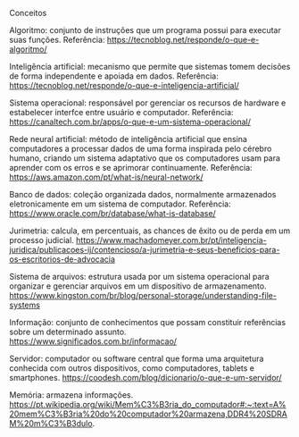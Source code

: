 Conceitos

Algoritmo: conjunto de instruções que um programa possui para executar suas funções. Referência: https://tecnoblog.net/responde/o-que-e-algoritmo/

Inteligência artificial: mecanismo que permite que sistemas tomem decisões de forma independente e apoiada em dados. Referência: https://tecnoblog.net/responde/o-que-e-inteligencia-artificial/

Sistema operacional: responsável por gerenciar os recursos de hardware e estabelecer interfce entre usuário e computador. Referência: https://canaltech.com.br/apps/o-que-e-um-sistema-operacional/

Rede neural artificial: método de inteligência artificial que ensina computadores a processar dados de uma forma inspirada pelo cérebro humano, criando um sistema adaptativo que os computadores usam para aprender com os erros e se aprimorar continuamente. Referência: https://aws.amazon.com/pt/what-is/neural-network/

Banco de dados: coleção organizada dados, normalmente armazenados eletronicamente em um sistema de computador. Referência: https://www.oracle.com/br/database/what-is-database/

Jurimetria: calcula, em percentuais, as chances de êxito ou de perda em um processo judicial. https://www.machadomeyer.com.br/pt/inteligencia-juridica/publicacoes-ij/contencioso/a-jurimetria-e-seus-beneficios-para-os-escritorios-de-advocacia

Sistema de arquivos: estrutura usada por um sistema operacional para organizar e gerenciar arquivos em um dispositivo de armazenamento. https://www.kingston.com/br/blog/personal-storage/understanding-file-systems

Informação: conjunto de conhecimentos que possam constituir referências sobre um determinado assunto. https://www.significados.com.br/informacao/

Servidor: computador ou software central que forma uma arquitetura conhecida com outros dispositivos, como computadores, tablets e smartphones. https://coodesh.com/blog/dicionario/o-que-e-um-servidor/

Memória: armazena informações. https://pt.wikipedia.org/wiki/Mem%C3%B3ria_do_computador#:~:text=A%20mem%C3%B3ria%20do%20computador%20armazena,DDR4%20SDRAM%20m%C3%B3dulo.
